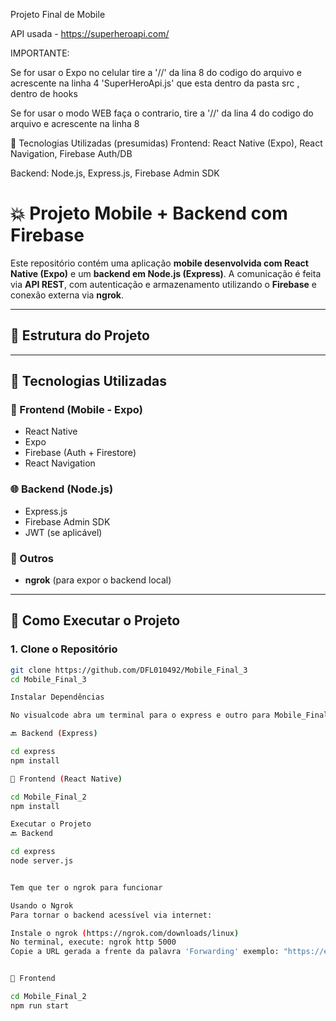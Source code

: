 Projeto Final de Mobile 

API usada - https://superheroapi.com/

IMPORTANTE:

Se for usar o Expo no celular tire a '//' da lina 8 do codigo do arquivo e acrescente na linha 4 'SuperHeroApi.js' que esta dentro da pasta src , dentro de hooks

Se for usar o modo WEB faça o contrario, tire a '//' da lina 4 do codigo do arquivo e acrescente na linha 8


🔧 Tecnologias Utilizadas (presumidas)
Frontend: React Native (Expo), React Navigation, Firebase Auth/DB

Backend: Node.js, Express.js, Firebase Admin SDK

# 💥 Projeto Mobile + Backend com Firebase

Este repositório contém uma aplicação **mobile desenvolvida com React Native (Expo)** e um **backend em Node.js (Express)**. A comunicação é feita via **API REST**, com autenticação e armazenamento utilizando o **Firebase** e conexão externa via **ngrok**.

---

## 📁 Estrutura do Projeto


---

## 🔧 Tecnologias Utilizadas

### 📱 Frontend (Mobile - Expo)
- React Native
- Expo
- Firebase (Auth + Firestore)
- React Navigation

### 🌐 Backend (Node.js)
- Express.js
- Firebase Admin SDK
- JWT (se aplicável)

### 🔗 Outros
- **ngrok** (para expor o backend local)

---

## 🚀 Como Executar o Projeto

### 1. Clone o Repositório

```bash
git clone https://github.com/DFL010492/Mobile_Final_3
cd Mobile_Final_3

Instalar Dependências

No visualcode abra um terminal para o express e outro para Mobile_Final_2

🔙 Backend (Express)

cd express
npm install

📱 Frontend (React Native)

cd Mobile_Final_2
npm install

Executar o Projeto
🔙 Backend

cd express
node server.js


Tem que ter o ngrok para funcionar 

Usando o Ngrok
Para tornar o backend acessível via internet:

Instale o ngrok (https://ngrok.com/downloads/linux)
No terminal, execute: ngrok http 5000
Copie a URL gerada a frente da palavra 'Forwarding' exemplo: "https://e1b0-131-72-222-133.ngrok-free.app", pegue essa parte e substitua (apenas do "https" até "app" na linha) na linha 26 no codigo do Login.js, na linha 48 no Cadastro.js e linha 19 no Perfil.js.


📱 Frontend

cd Mobile_Final_2
npm run start